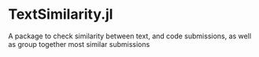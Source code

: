 # TextSimilarity.jl
A package to check similarity between text, and code submissions, as well as group together most similar submissions
